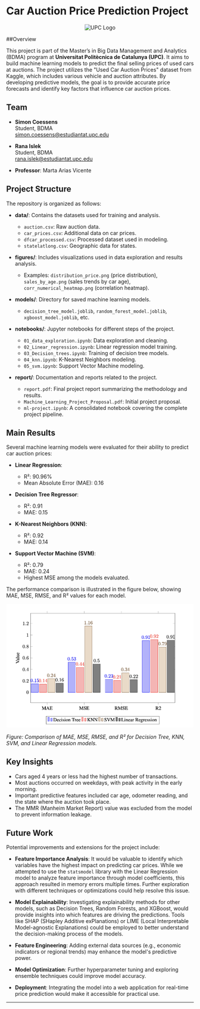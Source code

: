 # Car Auction Price Prediction Project

<div align="center">
    <img src="https://d3m.upc.edu/en/logosfooter-en/upc/@@images/image" alt="UPC Logo" width="300"/>
</div>

##Overview

This project is part of the Master’s in Big Data Management and Analytics (BDMA) program at **Universitat Politècnica de Catalunya (UPC)**. It aims to build machine learning models to predict the final selling prices of used cars at auctions. The project utilizes the "Used Car Auction Prices" dataset from Kaggle, which includes various vehicle and auction attributes. By developing predictive models, the goal is to provide accurate price forecasts and identify key factors that influence car auction prices.

## Team

- **Simon Coessens**  
  Student, BDMA  
  [simon.coessens@estudiantat.upc.edu](mailto:simon.coessens@estudiantat.upc.edu)

- **Rana Islek**  
  Student, BDMA  
  [rana.islek@estudiantat.upc.edu](mailto:rana.islek@estudiantat.upc.edu)

- **Professor**: Marta Arias Vicente

## Project Structure

The repository is organized as follows:

- **data/**: Contains the datasets used for training and analysis.

  - `auction.csv`: Raw auction data.
  - `car_prices.csv`: Additional data on car prices.
  - `dfcar_processed.csv`: Processed dataset used in modeling.
  - `statelatlong.csv`: Geographic data for states.

- **figures/**: Includes visualizations used in data exploration and results analysis.

  - Examples: `distribution_price.png` (price distribution), `sales_by_age.png` (sales trends by car age), `corr_numerical_heatmap.png` (correlation heatmap).

- **models/**: Directory for saved machine learning models.

  - `decision_tree_model.joblib`, `random_forest_model.joblib`, `xgboost_model.joblib`, etc.

- **notebooks/**: Jupyter notebooks for different steps of the project.

  - `01_data_exploration.ipynb`: Data exploration and cleaning.
  - `02_Linear_regression.ipynb`: Linear regression model training.
  - `03_Decision_trees.ipynb`: Training of decision tree models.
  - `04_knn.ipynb`: K-Nearest Neighbors modeling.
  - `05_svm.ipynb`: Support Vector Machine modeling.

- **report/**: Documentation and reports related to the project.
  - `report.pdf`: Final project report summarizing the methodology and results.
  - `Machine_Learning_Project_Proposal.pdf`: Initial project proposal.
  - `ml-project.ipynb`: A consolidated notebook covering the complete project pipeline.

## Main Results

Several machine learning models were evaluated for their ability to predict car auction prices:

- **Linear Regression**:

  - R²: 90.96%
  - Mean Absolute Error (MAE): 0.16

- **Decision Tree Regressor**:

  - R²: 0.91
  - MAE: 0.15

- **K-Nearest Neighbors (KNN)**:

  - R²: 0.92
  - MAE: 0.14

- **Support Vector Machine (SVM)**:
  - R²: 0.79
  - MAE: 0.24
  - Highest MSE among the models evaluated.

The performance comparison is illustrated in the figure below, showing MAE, MSE, RMSE, and R² values for each model.

![Model Comparison](/figures/result.png)

_Figure: Comparison of MAE, MSE, RMSE, and R² for Decision Tree, KNN, SVM, and Linear Regression models._

## Key Insights

- Cars aged 4 years or less had the highest number of transactions.
- Most auctions occurred on weekdays, with peak activity in the early morning.
- Important predictive features included car age, odometer reading, and the state where the auction took place.
- The MMR (Manheim Market Report) value was excluded from the model to prevent information leakage.

## Future Work

Potential improvements and extensions for the project include:

- **Feature Importance Analysis**: It would be valuable to identify which variables have the highest impact on predicting car prices. While we attempted to use the `statsmodel` library with the Linear Regression model to analyze feature importance through model coefficients, this approach resulted in memory errors multiple times. Further exploration with different techniques or optimizations could help resolve this issue.
- **Model Explainability**: Investigating explainability methods for other models, such as Decision Trees, Random Forests, and XGBoost, would provide insights into which features are driving the predictions. Tools like SHAP (SHapley Additive exPlanations) or LIME (Local Interpretable Model-agnostic Explanations) could be employed to better understand the decision-making process of the models.

- **Feature Engineering**: Adding external data sources (e.g., economic indicators or regional trends) may enhance the model's predictive power.
- **Model Optimization**: Further hyperparameter tuning and exploring ensemble techniques could improve model accuracy.
- **Deployment**: Integrating the model into a web application for real-time price prediction would make it accessible for practical use.

---
